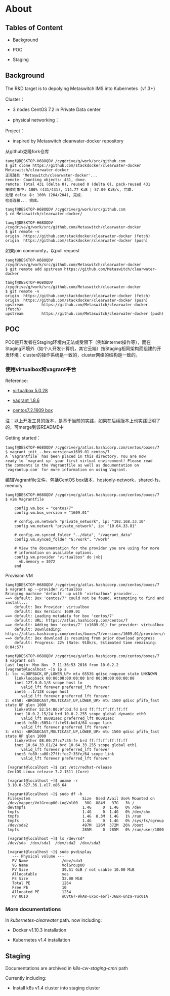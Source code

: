 About
======

Tables of Content
-----------------

* Background

* POC

* Staging

Background
-----------

The R&D target is to depolying Metaswitch IMS into Kubernetes（v1.3+）

Cluster：

* 3 nodes CentOS 7.2 in Private Data center

* physical networking：

Project：

* inspired by Metaswitch clearwater-docker repository

从github克隆fork仓库

    tangf@DESKTOP-H68OQDV /cygdrive/g/work/src/github.com
    $ git clone https://github.com/stackdocker/clearwater-docker Metaswitch/clearwater-docker
    正克隆到 'Metaswitch/clearwater-docker'...
    remote: Counting objects: 431, done.
    remote: Total 431 (delta 0), reused 0 (delta 0), pack-reused 431
    接收对象中: 100% (431/431), 114.77 KiB | 57.00 KiB/s, 完成.
    处理 delta 中: 100% (204/204), 完成.
    检查连接... 完成。

    tangf@DESKTOP-H68OQDV /cygdrive/g/work/src/github.com
    $ cd Metaswitch/clearwater-docker/

    tangf@DESKTOP-H68OQDV /cygdrive/g/work/src/github.com/Metaswitch/clearwater-docker
    $ git remote -v
    origin  https://github.com/stackdocker/clearwater-docker (fetch)
    origin  https://github.com/stackdocker/clearwater-docker (push)

如果join community，以pull request

    tangf@DESKTOP-H68OQDV /cygdrive/g/work/src/github.com/Metaswitch/clearwater-docker
    $ git remote add upstream https://github.com/Metaswitch/clearwater-docker

    tangf@DESKTOP-H68OQDV /cygdrive/g/work/src/github.com/Metaswitch/clearwater-docker
    $ git remote -v
    origin  https://github.com/stackdocker/clearwater-docker (fetch)
    origin  https://github.com/stackdocker/clearwater-docker (push)
    upstream        https://github.com/Metaswitch/clearwater-docker (fetch)
    upstream        https://github.com/Metaswitch/clearwater-docker (push)

POC
-----
POC是开发者在Staging环境内无法或受限下（例如internet操作等），而在Staging环境外（如个人开发计算机，其它云端）按Staging相同架构而组建的开发环境：cluster的操作系统是一致的，cluster网络的结构是一致的。

### 使用virtualbox和vagrant平台

Reference:

* [virtualbox 5.0.28](https://www.virtualbox.org/wiki/Download_Old_Builds_5_0)

* [vagrant 1.8.6](https://releases.hashicorp.com/vagrant/1.8.6/)

* [centos7.2.1609 box](https://atlas.hashicorp.com/centos/boxes/7/versions/1609.01)

注：以上开发工具的版本，是基于当前的实践，如果在后续版本上也实践证明了的，可merge到该README中

Getting started：

    tangf@DESKTOP-H68OQDV /cygdrive/g/atlas.hashicorp.com/centos/boxes/7
    $ vagrant init --box-version=v1609.01 centos/7
    A `Vagrantfile` has been placed in this directory. You are now
    ready to `vagrant up` your first virtual environment! Please read
    the comments in the Vagrantfile as well as documentation on
    `vagrantup.com` for more information on using Vagrant.

编辑Vagrantfile文件，包括CentOS box版本，hostonly-network，shared-fs，memory

    tangf@DESKTOP-H68OQDV /cygdrive/g/atlas.hashicorp.com/centos/boxes/7
    $ vim Vagrantfile

        config.vm.box = "centos/7"
        config.vm.box_version = "1609.01"

        # config.vm.network "private_network", ip: "192.168.33.10"
        config.vm.network "private_network", ip: "10.64.33.81"

        # config.vm.synced_folder "../data", "/vagrant_data"
        config.vm.synced_folder "G:/work", "/work"

        # View the documentation for the provider you are using for more
        # information on available options.
        config.vm.provider "virtualbox" do |vb|
          vb.memory = 3072
        end

Provision VM

    tangf@DESKTOP-H68OQDV /cygdrive/g/atlas.hashicorp.com/centos/boxes/7
    $ vagrant up --provider virtualbox
    Bringing machine 'default' up with 'virtualbox' provider...
    ==> default: Box 'centos/7' could not be found. Attempting to find and install...
        default: Box Provider: virtualbox
        default: Box Version: 1609.01
    ==> default: Loading metadata for box 'centos/7'
        default: URL: https://atlas.hashicorp.com/centos/7
    ==> default: Adding box 'centos/7' (v1609.01) for provider: virtualbox
        default: Downloading: https://atlas.hashicorp.com/centos/boxes/7/versions/1609.01/providers/virtualbox.box
    ==> default: Box download is resuming from prior download progress
        default: Progress: 22% (Rate: 918k/s, Estimated time remaining: 0:04:57)

    tangf@DESKTOP-H68OQDV /cygdrive/g/atlas.hashicorp.com/centos/boxes/7
    $ vagrant ssh
    Last login: Mon Nov  7 11:36:53 2016 from 10.0.2.2
    [vagrant@localhost ~]$ ip a
    1: lo: <LOOPBACK,UP,LOWER_UP> mtu 65536 qdisc noqueue state UNKNOWN
        link/loopback 00:00:00:00:00:00 brd 00:00:00:00:00:00
        inet 127.0.0.1/8 scope host lo
           valid_lft forever preferred_lft forever
        inet6 ::1/128 scope host
           valid_lft forever preferred_lft forever
    2: eth0: <BROADCAST,MULTICAST,UP,LOWER_UP> mtu 1500 qdisc pfifo_fast state UP qlen 1000
        link/ether 52:54:00:9f:bd:fd brd ff:ff:ff:ff:ff:ff
        inet 10.0.2.15/24 brd 10.0.2.255 scope global dynamic eth0
           valid_lft 86081sec preferred_lft 86081sec
        inet6 fe80::5054:ff:fe9f:bdfd/64 scope link
           valid_lft forever preferred_lft forever
    3: eth1: <BROADCAST,MULTICAST,UP,LOWER_UP> mtu 1500 qdisc pfifo_fast state UP qlen 1000
        link/ether 08:00:27:c7:35:fe brd ff:ff:ff:ff:ff:ff
        inet 10.64.33.81/24 brd 10.64.33.255 scope global eth1
           valid_lft forever preferred_lft forever
        inet6 fe80::a00:27ff:fec7:35fe/64 scope link
           valid_lft forever preferred_lft forever

     [vagrant@localhost ~]$ cat /etc/redhat-release
     CentOS Linux release 7.2.1511 (Core)

     [vagrant@localhost ~]$ uname -r
     3.10.0-327.36.1.el7.x86_64

     [vagrant@localhost ~]$ sudo df -h
     Filesystem                       Size  Used Avail Use% Mounted on
     /dev/mapper/VolGroup00-LogVol00   38G  884M   37G   3% /
     devtmpfs                         1.4G     0  1.4G   0% /dev
     tmpfs                            1.4G     0  1.4G   0% /dev/shm
     tmpfs                            1.4G  8.3M  1.4G   1% /run
     tmpfs                            1.4G     0  1.4G   0% /sys/fs/cgroup
     /dev/sda2                        497M  126M  372M  26% /boot
     tmpfs                            285M     0  285M   0% /run/user/1000

     [vagrant@localhost ~]$ ls /dev/sd*
     /dev/sda  /dev/sda1  /dev/sda2  /dev/sda3

     [vagrant@localhost ~]$ sudo pvdisplay
       --- Physical volume ---
       PV Name               /dev/sda3
       VG Name               VolGroup00
       PV Size               39.51 GiB / not usable 10.00 MiB
       Allocatable           yes
       PE Size               32.00 MiB
       Total PE              1264
       Free PE               10
       Allocated PE          1254
       PV UUID               oUVt67-9kA8-uxSc-e6rl-J6ER-unza-Yuc0IA


### More documentations

In *kubernetes-clearwater* path. now including:

* Docker v1.10.3 installation

* Kubernetes v1.4 installation

Staging
---------

Documentations are archived in *k8s-cw-staging-cmri* path

Currently including:

* Install k8s v1.4 cluster into staging cluster
